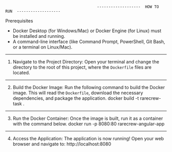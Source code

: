                                             -------------------  HOW TO RUN  -------------------

Prerequisites
- Docker Desktop (for Windows/Mac) or Docker Engine (for Linux) must be installed and running.
- A command-line interface (like Command Prompt, PowerShell, Git Bash, or a terminal on Linux/Mac).

----------------------------------------------------------------------------------------------------------------------------------------------------------

1. Navigate to the Project Directory:
Open your terminal and change the directory to the root of this project, where the `Dockerfile` files are located.

----------------------------------------------------------------------------------------------------------------------------------------------------------

2. Build the Docker Image:
Run the following command to build the Docker image. This will read the `Dockerfile`, download the necessary dependencies, and package the application.
  docker build -t rarecrew-task .

----------------------------------------------------------------------------------------------------------------------------------------------------------

3. Run the Docker Container:
Once the image is built, run it as a container with the command below.
  docker run -p 8080:80 rarecrew-angular-app

----------------------------------------------------------------------------------------------------------------------------------------------------------

4. Access the Application:
The application is now running! Open your web browser and navigate to:
   http://localhost:8080

